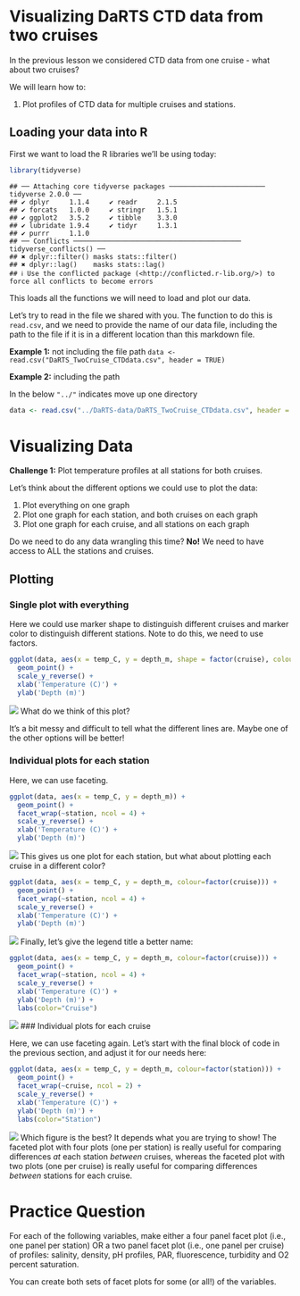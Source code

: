 Visualizing DaRTS CTD data from two cruises
================

In the previous lesson we considered CTD data from one cruise - what
about two cruises?

We will learn how to:

1.  Plot profiles of CTD data for multiple cruises and stations.

## Loading your data into R

First we want to load the R libraries we’ll be using today:

``` r
library(tidyverse)
```

    ## ── Attaching core tidyverse packages ──────────────────────── tidyverse 2.0.0 ──
    ## ✔ dplyr     1.1.4     ✔ readr     2.1.5
    ## ✔ forcats   1.0.0     ✔ stringr   1.5.1
    ## ✔ ggplot2   3.5.2     ✔ tibble    3.3.0
    ## ✔ lubridate 1.9.4     ✔ tidyr     1.3.1
    ## ✔ purrr     1.1.0     
    ## ── Conflicts ────────────────────────────────────────── tidyverse_conflicts() ──
    ## ✖ dplyr::filter() masks stats::filter()
    ## ✖ dplyr::lag()    masks stats::lag()
    ## ℹ Use the conflicted package (<http://conflicted.r-lib.org/>) to force all conflicts to become errors

This loads all the functions we will need to load and plot our data.

Let’s try to read in the file we shared with you. The function to do
this is `read.csv`, and we need to provide the name of our data file,
including the path to the file if it is in a different location than
this markdown file.

**Example 1:** not including the file path
`data <- read.csv("DaRTS_TwoCruise_CTDdata.csv", header = TRUE)`

**Example 2:** including the path

In the below `"../"` indicates move up one directory

``` r
data <- read.csv("../DaRTS-data/DaRTS_TwoCruise_CTDdata.csv", header = TRUE)
```

# Visualizing Data

**Challenge 1:** Plot temperature profiles at all stations for both
cruises.

Let’s think about the different options we could use to plot the data:

1.  Plot everything on one graph
2.  Plot one graph for each station, and both cruises on each graph
3.  Plot one graph for each cruise, and all stations on each graph

Do we need to do any data wrangling this time? **No!** We need to have
access to ALL the stations and cruises.

## Plotting

### Single plot with everything

Here we could use marker shape to distinguish different cruises and
marker color to distinguish different stations. Note to do this, we need
to use factors.

``` r
ggplot(data, aes(x = temp_C, y = depth_m, shape = factor(cruise), colour = factor(station))) + 
  geom_point() + 
  scale_y_reverse() + 
  xlab('Temperature (C)') + 
  ylab('Depth (m)') 
```

![](X_two_DaRTS_visualize_files/figure-gfm/unnamed-chunk-3-1.png)<!-- -->
What do we think of this plot?

It’s a bit messy and difficult to tell what the different lines are.
Maybe one of the other options will be better!

### Individual plots for each station

Here, we can use faceting.

``` r
ggplot(data, aes(x = temp_C, y = depth_m)) + 
  geom_point() + 
  facet_wrap(~station, ncol = 4) +
  scale_y_reverse() + 
  xlab('Temperature (C)') + 
  ylab('Depth (m)') 
```

![](X_two_DaRTS_visualize_files/figure-gfm/unnamed-chunk-4-1.png)<!-- -->
This gives us one plot for each station, but what about plotting each
cruise in a different color?

``` r
ggplot(data, aes(x = temp_C, y = depth_m, colour=factor(cruise))) + 
  geom_point() + 
  facet_wrap(~station, ncol = 4) +
  scale_y_reverse() + 
  xlab('Temperature (C)') + 
  ylab('Depth (m)') 
```

![](X_two_DaRTS_visualize_files/figure-gfm/unnamed-chunk-5-1.png)<!-- -->
Finally, let’s give the legend title a better name:

``` r
ggplot(data, aes(x = temp_C, y = depth_m, colour=factor(cruise))) + 
  geom_point() + 
  facet_wrap(~station, ncol = 4) +
  scale_y_reverse() + 
  xlab('Temperature (C)') + 
  ylab('Depth (m)') +
  labs(color="Cruise")
```

![](X_two_DaRTS_visualize_files/figure-gfm/unnamed-chunk-6-1.png)<!-- -->
\### Individual plots for each cruise

Here, we can use faceting again. Let’s start with the final block of
code in the previous section, and adjust it for our needs here:

``` r
ggplot(data, aes(x = temp_C, y = depth_m, colour=factor(station))) + 
  geom_point() + 
  facet_wrap(~cruise, ncol = 2) +
  scale_y_reverse() + 
  xlab('Temperature (C)') + 
  ylab('Depth (m)') +
  labs(color="Station")
```

![](X_two_DaRTS_visualize_files/figure-gfm/unnamed-chunk-7-1.png)<!-- -->
Which figure is the best? It depends what you are trying to show! The
faceted plot with four plots (one per station) is really useful for
comparing differences *at* each station *between* cruises, whereas the
faceted plot with two plots (one per cruise) is really useful for
comparing differences *between* stations for each cruise.

# Practice Question

For each of the following variables, make either a four panel facet plot
(i.e., one panel per station) OR a two panel facet plot (i.e., one panel
per cruise) of profiles: salinity, density, pH profiles, PAR,
fluorescence, turbidity and O2 percent saturation.

You can create both sets of facet plots for some (or all!) of the
variables.

